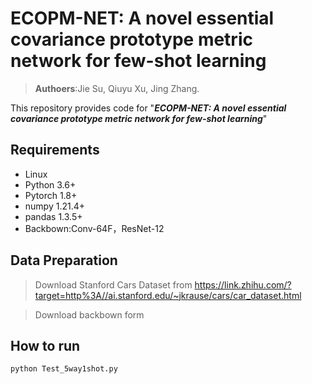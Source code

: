 # ECOPM-NET: A novel essential covariance prototype metric network for few-shot learning
>**Authoers**:Jie Su, Qiuyu Xu, Jing Zhang.

This repository provides code for "***ECOPM-NET: A novel essential covariance prototype metric network for few-shot learning***"
## Requirements
* Linux
* Python 3.6+
* Pytorch 1.8+
* numpy 1.21.4+
* pandas 1.3.5+
* Backbown:Conv-64F，ResNet-12
## Data Preparation
> Download Stanford Cars Dataset from https://link.zhihu.com/?target=http%3A//ai.stanford.edu/~jkrause/cars/car_dataset.html

> Download backbown form
## How to run
~~~python
python Test_5way1shot.py
~~~
